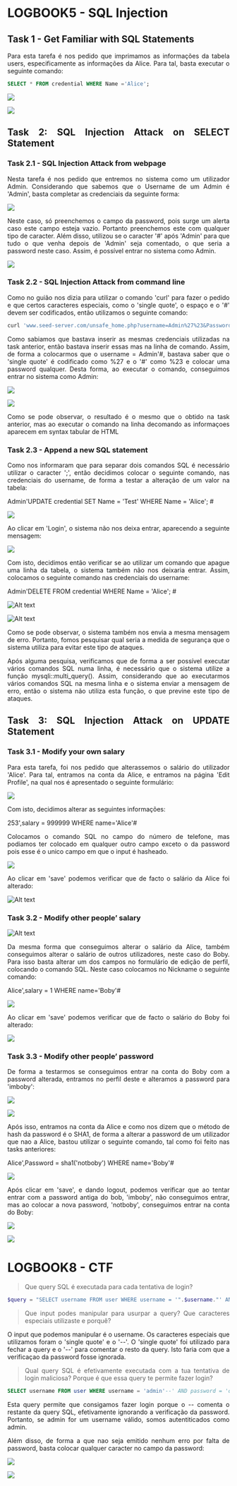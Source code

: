 # LOGBOOK5 - SQL Injection
## Task 1 - Get Familiar with SQL Statements
<div <div align="justify">
<p>
Para esta tarefa é nos pedido que imprimamos as informações da tabela users, especificamente as informações da Alice. Para tal, basta executar o seguinte comando:
</p>

```sql
SELECT * FROM credential WHERE Name ='Alice';
```
![](uploads/logbook8P1.png)

![](uploads/logbook8P2.png)

## Task 2: SQL Injection Attack on SELECT Statement
### Task 2.1 - SQL Injection Attack from webpage
<p>
Nesta tarefa é nos pedido que entremos no sistema como um utilizador Admin. Considerando que sabemos que o Username de um Admin é 'Admin', basta completar as credenciais da seguinte forma:
</p>

![](uploads/logbook8P3.png)

<p>
Neste caso, só preenchemos o campo da password, pois surge um alerta caso este campo esteja vazio. Portanto preenchemos este com qualquer tipo de caracter. Além disso, utilizou se o caracter '#' após 'Admin' para que tudo o que venha depois de 'Admin' seja comentado, o que seria a password neste caso. Assim, é possível entrar no sistema como Admin.
</p>

![](uploads/logbook8P4.png)

### Task 2.2 - SQL Injection Attack from command line
<p>
Como no guião nos dizia para utilizar o comando 'curl' para fazer o pedido e que certos caracteres especiais, como o 'single quote', o espaço e o '#' devem ser codificados, então utilizamos o seguinte comando:
</p>

```bash
curl 'www.seed-server.com/unsafe_home.php?username=Admin%27%23&Password=randomcharacters'
```

<p>
Como sabiamos que bastava inserir as mesmas credenciais utilizadas na task anterior, então bastava inserir essas mas na linha de comando. Assim, de forma a colocarmos que o username = Admin'#, bastava saber que o 'single quote' é codificado como %27 e o '#' como %23 e colocar uma password qualquer. Desta forma, ao executar o comando, conseguimos entrar no sistema como Admin: 
</p>

![](uploads/logbook8P5.png)

![](uploads/logbook8P6.png)

<p> Como se pode observar, o resultado é o mesmo que o obtido na task anterior, mas ao executar o comando na linha decomando as informaçoes aparecem em syntax tabular de HTML </p>

### Task 2.3 - Append a new SQL statement

<p>
Como nos informaram que para separar dois comandos SQL é necessário utilizar o caracter ';', então decidimos colocar o seguinte comando, nas credenciais do username, de forma a testar a alteração de um valor na tabela:

Admin'UPDATE credential SET Name = 'Test' WHERE Name = 'Alice'; #
</p>

![](uploads/logbook8P7.png)

<p>
Ao clicar em 'Login', o sistema não nos deixa entrar, aparecendo a seguinte mensagem:
</p>

![](uploads/logbook8P8.png)

<p>
Com isto, decidimos então verificar se ao utilizar um comando que apague uma linha da tabela, o sistema também não nos deixaria entrar. Assim, colocamos o seguinte comando nas credenciais do username:

Admin'DELETE FROM credential WHERE Name = 'Alice'; #
</p>

![Alt text](uploads/logbook8P9.png)

![Alt text](uploads/logbook8P10.png)

<p>
Como se pode observar, o sistema também nos envia a mesma mensagem de erro. Portanto, fomos pesquisar qual seria a medida de segurança que o sistema utiliza para evitar este tipo de ataques.
</p>

<p>
Após alguma pesquisa, verificamos que de forma a ser possível executar vários comandos SQL numa linha, é necessário que o sistema utilize a função mysqli::multi_query(). Assim, considerando que ao executarmos vários comandos SQL na mesma linha e o sistema enviar a mensagem de erro, então o sistema não utiliza esta função, o que previne este tipo de ataques.
</p>

## Task 3: SQL Injection Attack on UPDATE Statement
### Task 3.1 -  Modify your own salary

<p>
Para esta tarefa, foi nos pedido que alterassemos o salário do utilizador 'Alice'. Para tal, entramos na conta da Alice, e entramos na página 'Edit Profile', na qual nos é apresentado o seguinte formulário:
</p>

![](uploads/logbook8P11.png)

<p>
Com isto, decidimos alterar as seguintes informações:

253',salary = 999999 WHERE name='Alice'#

Colocamos o comando SQL no campo do número de telefone, mas podiamos ter colocado em qualquer outro campo exceto o da password pois esse é o unico campo em que o input é hasheado.
</p>

![](uploads/logbook8P12.png)

<p>
Ao clicar em 'save' podemos verificar que de facto o salário da Alice foi alterado:
</p>

![Alt text](uploads/logbook8P13.png)

### Task 3.2 - Modify other people’ salary

![Alt text](uploads/logbook8P14.png)

<p>
Da mesma forma que conseguimos alterar o salário da Alice, também conseguimos alterar o salário de outros utilizadores, neste caso do Boby. Para isso basta alterar um dos campos no formulário de edição de perfil, colocando o comando SQL. Neste caso colocamos no Nickname o seguinte comando:

Alice',salary = 1 WHERE name='Boby'#
</p>

![](uploads/logbook8P15.png)

<p>
Ao clicar em 'save' podemos verificar que de facto o salário do Boby foi alterado:
</p>

![](uploads/logbook8P16.png)

### Task 3.3 - Modify other people’ password

<p>
De forma a testarmos se conseguimos entrar na conta do Boby com a password alterada, entramos no perfil deste e alteramos a password para 'imboby':
<p>

![](uploads/logbook8P17.png)

![](uploads/logbook8P18.png)

<p>
Após isso, entramos na conta da Alice e como nos dizem que o método de hash da password é o SHA1, de forma a alterar a password de um utilizador que nao a Alice, bastou utilizar o seguinte comando, tal como foi feito nas tasks anteriores:

Alice',Password = sha1('notboby') WHERE name='Boby'#
</p>

![](uploads/logbook8P19.png)

<p>
Após clicar em 'save', e dando logout, podemos verificar que ao tentar entrar com a password antiga do bob, 'imboby', não conseguimos entrar, mas ao colocar a nova password, 'notboby', conseguimos entrar na conta do Boby:
</p>

![](uploads/logbook8P20.png)

![](uploads/logbook8P21.png)
</div>

# LOGBOOK8 - CTF
<div <div align="justify">

>Que query SQL é executada para cada tentativa de login?

```php
$query = "SELECT username FROM user WHERE username = '".$username."' AND password = '".$password."'";
```

>Que input podes manipular para usurpar a query? Que caracteres especiais utilizaste e porquê?

<p>
O input que podemos manipular é o username. Os caracteres especiais que utilizamos foram o 'single quote' e o '--'. O 'single quote' foi utilizado para fechar a query e o '--' para comentar o resto da query. Isto faria com que a verificaçao da password fosse ignorada.</p>

>Qual query SQL é efetivamente executada com a tua tentativa de login maliciosa? Porque é que essa query te permite fazer login?

```sql
SELECT username FROM user WHERE username = 'admin'--' AND password = 'qualquer_caracter'
```

<p>
Esta query permite que consigamos fazer login porque o -- comenta o restante da query SQL, efetivamente ignorando a verificação da password. Portanto, se admin for um username válido, somos autentiticados como admin.
</p>

<p>
Além disso, de forma a que nao seja emitido nenhum erro por falta de password, basta colocar qualquer caracter no campo da password:
</p>

![](uploads/logbook8P22.png)

![](uploads/logbook8P23.png)

</div>
